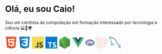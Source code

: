 <h1>Olá, eu sou Caio!</h1>
<p>Sou um cientista da computação em formação interessado por tecnologia e ciência 💻🚀🌍</p>

<p>
    <img src="https://github.com/devicons/devicon/blob/master/icons/html5/html5-original.svg" alt="html5"  width="40" height="40"/>
    <img src="https://github.com/devicons/devicon/blob/master/icons/css3/css3-original.svg" alt="css3"  width="40" height="40"/>
    <img src="https://github.com/devicons/devicon/blob/master/icons/javascript/javascript-original.svg" alt="javascript" width="40" height="40"/>
    <img src="https://github.com/devicons/devicon/blob/master/icons/typescript/typescript-original.svg" alt="typescript" width="40" height="40"/>
    <img src="https://github.com/devicons/devicon/blob/master/icons/nodejs/nodejs-original.svg" alt="nodejs" width="40" height="40"/>
    <img src="https://github.com/devicons/devicon/blob/master/icons/vuejs/vuejs-original.svg" alt="vuejs" width="40" height="40"/>
    <img src="https://github.com/devicons/devicon/blob/master/icons/php/php-plain.svg" alt="php" width="30" height="40"/>
    <img src="https://github.com/devicons/devicon/blob/master/icons/laravel/laravel-line.svg" alt="laravel" width="40" height="40"/>
    <img src="https://github.com/devicons/devicon/blob/master/icons/mysql/mysql-original.svg" alt="mysql" width="40" height="40"/>
</p>
